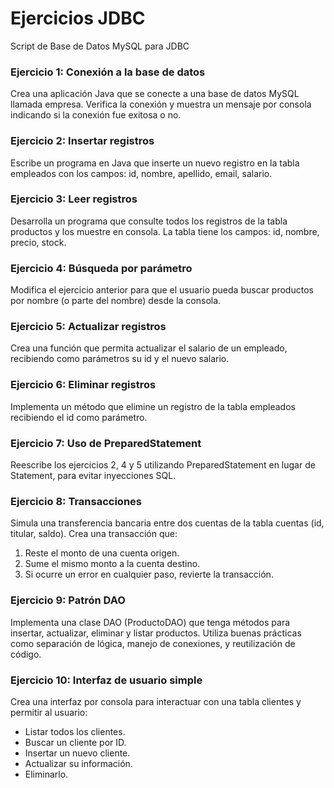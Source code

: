 # Ejercicios JDBC

Script de Base de Datos MySQL para JDBC



### Ejercicio 1: Conexión a la base de datos
Crea una aplicación Java que se conecte a una base de datos MySQL llamada empresa. Verifica la conexión y muestra un mensaje por consola indicando si la conexión fue exitosa o no.

### Ejercicio 2: Insertar registros
Escribe un programa en Java que inserte un nuevo registro en la tabla empleados con los campos: id, nombre, apellido, email, salario.

### Ejercicio 3: Leer registros
Desarrolla un programa que consulte todos los registros de la tabla productos y los muestre en consola.
La tabla tiene los campos: id, nombre, precio, stock.

### Ejercicio 4: Búsqueda por parámetro
Modifica el ejercicio anterior para que el usuario pueda buscar productos por nombre (o parte del nombre) desde la consola.

### Ejercicio 5: Actualizar registros
Crea una función que permita actualizar el salario de un empleado, recibiendo como parámetros su id y el nuevo salario.

### Ejercicio 6: Eliminar registros
Implementa un método que elimine un registro de la tabla empleados recibiendo el id como parámetro.

### Ejercicio 7: Uso de PreparedStatement
Reescribe los ejercicios 2, 4 y 5 utilizando PreparedStatement en lugar de Statement, para evitar inyecciones SQL.

### Ejercicio 8: Transacciones
Simula una transferencia bancaria entre dos cuentas de la tabla cuentas (id, titular, saldo).
Crea una transacción que:
1. Reste el monto de una cuenta origen.
2. Sume el mismo monto a la cuenta destino.
3. Si ocurre un error en cualquier paso, revierte la transacción.

### Ejercicio 9: Patrón DAO
Implementa una clase DAO (ProductoDAO) que tenga métodos para insertar, actualizar, eliminar y listar productos. Utiliza buenas prácticas como separación de lógica, manejo de conexiones, y reutilización de código.

###  Ejercicio 10: Interfaz de usuario simple
Crea una interfaz por consola para interactuar con una tabla clientes y permitir al usuario:
- Listar todos los clientes.
- Buscar un cliente por ID.
- Insertar un nuevo cliente.
- Actualizar su información.
- Eliminarlo.

